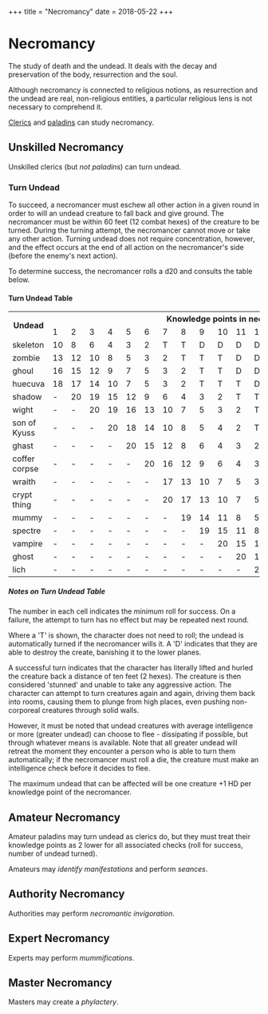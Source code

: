 +++
title = "Necromancy"
date = 2018-05-22
+++

# Necromancy

The study of death and the undead.
It deals with the decay and preservation of the body, resurrection and the soul.

Although necromancy is connected to religious notions, as resurrection and the undead are real, non-religious entities, a particular religious lens is not necessary to comprehend it.

[Clerics](./wiki/characters/cleric.md) and [paladins](./wiki/characters/paladin.md) can study necromancy.

## Unskilled Necromancy

Unskilled clerics (but *not paladins*) can turn undead.

### Turn Undead

To succeed, a necromancer must eschew all other action in a given round in order to will an undead creature to fall back and give ground.
The necromancer must be within 60 feet (12 combat hexes) of the creature to be turned.
During the turning attempt, the necromancer cannot move or take any other action.
Turning undead does not require concentration, however, and the effect occurs at the end of all action on the necromancer's side (before the enemy's next action).

To determine success, the necromancer rolls a d20 and consults the table below.

#### Turn Undead Table

<table>
<tr><th rowspan="2">Undead</th><th colspan="20">Knowledge points in necromancy</th></tr>
<tr><td>1</td> <td>2</td> <td>3</td> <td>4</td> <td>5</td> <td>6</td> <td>7</td> <td>8</td> <td>9</td> <td>10</td> <td>11</td> <td>12</td> <td>13</td> <td>14</td> <td>15</td> <td>16</td> <td>17</td> <td>18</td> <td>19</td> <td>20</td></tr>
<tr><td>skeleton</td> <td>10</td> <td>8</td> <td>6</td> <td>4</td> <td>3</td> <td>2</td> <td>T</td> <td>T</td> <td>D</td> <td>D</td> <td>D</td> <td>D</td> <td>D</td> <td>D</td> <td>D</td> <td>D</td> <td>D</td> <td>D</td> <td>D</td> <td>D</td></tr>
<tr><td>zombie</td> <td>13</td> <td>12</td> <td>10</td> <td>8</td> <td>5</td> <td>3</td> <td>2</td> <td>T</td> <td>T</td> <td>T</td> <td>D</td> <td>D</td> <td>D</td> <td>D</td> <td>D</td> <td>D</td> <td>D</td> <td>D</td> <td>D</td> <td>D</td></tr>
<tr><td>ghoul</td> <td>16</td> <td>15</td> <td>12</td> <td>9</td> <td>7</td> <td>5</td> <td>3</td> <td>2</td> <td>T</td> <td>T</td> <td>D</td> <td>D</td> <td>D</td> <td>D</td> <td>D</td> <td>D</td> <td>D</td> <td>D</td> <td>D</td> <td>D</td></tr>
<tr><td>huecuva</td> <td>18</td> <td>17</td> <td>14</td> <td>10</td> <td>7</td> <td>5</td> <td>3</td> <td>2</td> <td>T</td> <td>T</td> <td>T</td> <td>D</td> <td>D</td> <td>D</td> <td>D</td> <td>D</td> <td>D</td> <td>D</td> <td>D</td> <td>D</td></tr>
<tr><td>shadow</td> <td>-</td> <td>20</td> <td>19</td> <td>15</td> <td>12</td> <td>9</td> <td>6</td> <td>4</td> <td>3</td> <td>2</td> <td>T</td> <td>T</td> <td>T</td> <td>D</td> <td>D</td> <td>D</td> <td>D</td> <td>D</td> <td>D</td> <td>D</td></tr>
<tr><td>wight</td> <td>-</td> <td>-</td> <td>20</td> <td>19</td> <td>16</td> <td>13</td> <td>10</td> <td>7</td> <td>5</td> <td>3</td> <td>2</td> <td>T</td> <td>T</td> <td>T</td> <td>D</td> <td>D</td> <td>D</td> <td>D</td> <td>D</td> <td>D</td></tr>
<tr><td>son of Kyuss</td> <td>-</td> <td>-</td> <td>-</td> <td>20</td> <td>18</td> <td>14</td> <td>10</td> <td>8</td> <td>5</td> <td>4</td> <td>2</td> <td>T</td> <td>T</td> <td>T</td> <td>T</td> <td>D</td> <td>D</td> <td>D</td> <td>D</td> <td>D</td></tr>
<tr><td>ghast</td> <td>-</td> <td>-</td> <td>-</td> <td>-</td> <td>20</td> <td>15</td> <td>12</td> <td>8</td> <td>6</td> <td>4</td> <td>3</td> <td>2</td> <td>T</td> <td>T</td> <td>T</td> <td>D</td> <td>D</td> <td>D</td> <td>D</td> <td>D</td></tr>
<tr><td>coffer corpse</td> <td>-</td> <td>-</td> <td>-</td> <td>-</td> <td>-</td> <td>20</td> <td>16</td> <td>12</td> <td>9</td> <td>6</td> <td>4</td> <td>3</td> <td>2</td> <td>T</td> <td>T</td> <td>T</td> <td>T</td> <td>D</td> <td>D</td> <td>D</td></tr>
<tr><td>wraith</td> <td>-</td> <td>-</td> <td>-</td> <td>-</td> <td>-</td> <td>-</td> <td>17</td> <td>13</td> <td>10</td> <td>7</td> <td>5</td> <td>3</td> <td>2</td> <td>T</td> <td>T</td> <td>T</td> <td>T</td> <td>D</td> <td>D</td> <td>D</td></tr>
<tr><td>crypt thing</td> <td>-</td> <td>-</td> <td>-</td> <td>-</td> <td>-</td> <td>-</td> <td>20</td> <td>17</td> <td>13</td> <td>10</td> <td>7</td> <td>5</td> <td>3</td> <td>2</td> <td>T</td> <td>T</td> <td>T</td> <td>T</td> <td>D</td> <td>D</td></tr>
<tr><td>mummy</td> <td>-</td> <td>-</td> <td>-</td> <td>-</td> <td>-</td> <td>-</td> <td>-</td> <td>19</td> <td>14</td> <td>11</td> <td>8</td> <td>5</td> <td>4</td> <td>3</td> <td>2</td> <td>T</td> <td>T</td> <td>T</td> <td>D</td> <td>D</td></tr>
<tr><td>spectre</td> <td>-</td> <td>-</td> <td>-</td> <td>-</td> <td>-</td> <td>-</td> <td>-</td> <td>-</td> <td>19</td> <td>15</td> <td>11</td> <td>8</td> <td>5</td> <td>4</td> <td>3</td> <td>2</td> <td>T</td> <td>T</td> <td>T</td> <td>D</td></tr>
<tr><td>vampire</td> <td>-</td> <td>-</td> <td>-</td> <td>-</td> <td>-</td> <td>-</td> <td>-</td> <td>-</td> <td>-</td> <td>20</td> <td>15</td> <td>11</td> <td>8</td> <td>6</td> <td>4</td> <td>3</td> <td>2</td> <td>T</td> <td>T</td> <td>T</td></tr>
<tr><td>ghost</td> <td>-</td> <td>-</td> <td>-</td> <td>-</td> <td>-</td> <td>-</td> <td>-</td> <td>-</td> <td>-</td> <td>-</td> <td>20</td> <td>19</td> <td>14</td> <td>11</td> <td>8</td> <td>5</td> <td>4</td> <td>3</td> <td>2</td> <td>T</td></tr>
<tr><td>lich</td> <td>-</td> <td>-</td> <td>-</td> <td>-</td> <td>-</td> <td>-</td> <td>-</td> <td>-</td> <td>-</td> <td>-</td> <td>-</td> <td>20</td> <td>19</td> <td>14</td> <td>11</td> <td>8</td> <td>5</td> <td>4</td> <td>3</td> <td>2</td></tr>
</table>

##### Notes on Turn Undead Table

The number in each cell indicates the *minimum* roll for success.
On a failure, the attempt to turn has no effect but may be repeated next round.

Where a 'T' is shown, the character does not need to roll; the undead is automatically turned if the necromancer wills it.
A 'D' indicates that they are able to destroy the create, banishing it to the lower planes.

A successful turn indicates that the character has literally lifted and hurled the creature back a distance of ten feet (2 hexes).
The creature is then considered 'stunned' and unable to take any aggressive action.
The character can attempt to turn creatures again and again, driving them back into rooms, causing them to plunge from high places, even pushing non-corporeal creatures through solid walls.

However, it must be noted that undead creatures with average intelligence or more (greater undead) can choose to flee - dissipating if possible, but through whatever means is available.
Note that all greater undead will retreat the moment they encounter a person who is able to turn them automatically; if the necromancer must roll a die, the creature must make an intelligence check before it decides to flee.

The maximum undead that can be affected will be one creature +1 HD per knowledge point of the necromancer.

## Amateur Necromancy

Amateur paladins may turn undead as clerics do, but they must treat their knowledge points as 2 lower for all associated checks (roll for success, number of undead turned).

Amateurs may *identify manifestations* and perform *seances*.

## Authority Necromancy

Authorities may perform *necromantic invigoration*.

## Expert Necromancy

Experts may perform *mummifications*.

## Master Necromancy

Masters may create a *phylactery*.
